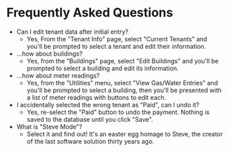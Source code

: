 # Frequently Asked Questions
- Can I edit tenant data after initial entry?
  - Yes, From the "Tenant Info" page, select "Current Tenants" and you'll be prompted to select a tenant and edit their information.
- ...how about buildings?
  - Yes, from the "Buildings" page, select "Edit Buildings" and you'll be prompted to select a building and edit its information.
- ...how about meter readings?
  - Yes, from the "Utilities" menu, select "View Gas/Water Entries" and you'll be prompted to select a building, then you'll be presented with a list of meter readings with buttons to edit each.
- I accidentally selected the wrong tenant as "Paid", can I undo it?
  - Yes, re-select the "Paid" button to undo the payment. Nothing is saved to the database until you click "Save".
- What is "Steve Mode"?
  - Select it and find out! It's an easter egg homage to Steve, the creator of the last software solution thirty years ago.